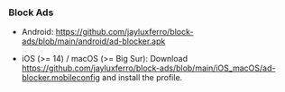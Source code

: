 ### Block Ads

- Android: https://github.com/jayluxferro/block-ads/blob/main/android/ad-blocker.apk

- iOS (>= 14) / macOS (>= Big Sur): Download https://github.com/jayluxferro/block-ads/blob/main/iOS_macOS/ad-blocker.mobileconfig and install the profile.


